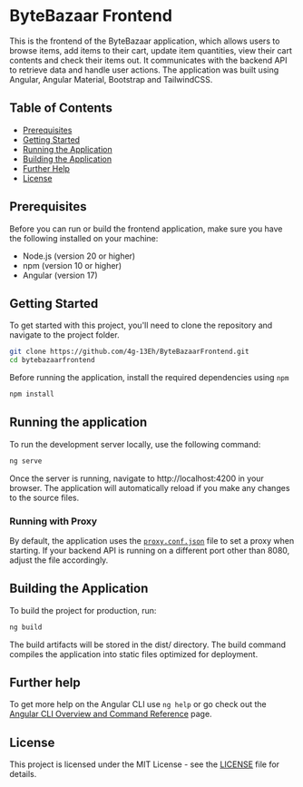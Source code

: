 # ByteBazaar Frontend

This is the frontend of the ByteBazaar application, which allows users to browse items, add items to their cart, update item quantities, view their cart contents and check their items out. It communicates with the backend API to retrieve data and handle user actions. The application was built using Angular, Angular Material, Bootstrap and TailwindCSS.

## Table of Contents
- [Prerequisites](#Prerequisites)
- [Getting Started](#getting-started)
- [Running the Application](#running-the-application)
- [Building the Application](#building-the-application)
- [Further Help](#further-help)
- [License](#License)

## Prerequisites
Before you can run or build the frontend application, make sure you have the following installed on your machine:
- Node.js (version 20 or higher)
- npm (version 10 or higher)
- Angular (version 17)

## Getting Started
To get started with this project, you'll need to clone the repository and navigate to the project folder.
```bash
git clone https://github.com/4g-13Eh/ByteBazaarFrontend.git
cd bytebazaarfrontend
````
Before running the application, install the required dependencies using `npm`
```bash
npm install
```

## Running the application
To run the development server locally, use the following command:
````bash
ng serve
````
Once the server is running, navigate to http://localhost:4200 in your browser. The application will automatically reload if you make any changes to the source files.

### Running with Proxy
By default, the application uses the [`proxy.conf.json`](./src/proxy.conf.json) file to set a proxy when starting. If your backend API is running on a different port other than 8080, adjust the file accordingly.

## Building the Application
To build the project for production, run:
```bash
ng build
```
The build artifacts will be stored in the dist/ directory. The build command compiles the application into static files optimized for deployment.

## Further help

To get more help on the Angular CLI use `ng help` or go check out the [Angular CLI Overview and Command Reference](https://angular.io/cli) page.

## License
This project is licensed under the MIT License - see the [LICENSE](LICENSE) file for details.
